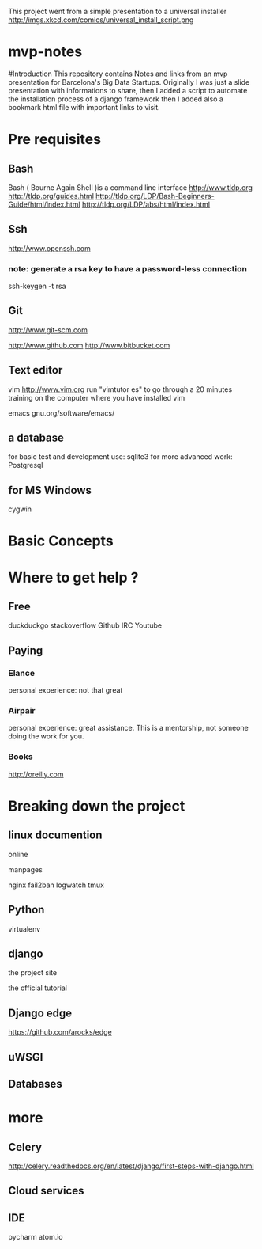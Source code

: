 
This project went from a simple presentation to a universal installer
http://imgs.xkcd.com/comics/universal_install_script.png

# mvp-notes
#Introduction
This repository contains Notes and links from an  mvp presentation for Barcelona's Big Data Startups.
Originally I was just a slide presentation with informations to share, then I added a script to automate the installation process of a django framework
then I added also a bookmark html file with important links to visit.

# Pre requisites

## Bash
Bash ( Bourne Again Shell )is a command line interface
http://www.tldp.org
http://tldp.org/guides.html
http://tldp.org/LDP/Bash-Beginners-Guide/html/index.html
http://tldp.org/LDP/abs/html/index.html

## Ssh
http://www.openssh.com

### note: generate a rsa key to have a password-less connection
ssh-keygen -t rsa  <return> <return> <return>

## Git

http://www.git-scm.com

http://www.github.com
http://www.bitbucket.com

## Text editor

vim
http://www.vim.org
run "vimtutor es"  to go through a 20 minutes training on the computer where you have installed vim

emacs
gnu.org/software/emacs/

## a database
 for basic test and development use: sqlite3
 for more advanced work: Postgresql

## for MS Windows
cygwin

# Basic Concepts


# Where to get help ?
## Free
duckduckgo
stackoverflow
Github
IRC
Youtube
## Paying

### Elance
   personal experience: not that great
### Airpair
   personal experience: great assistance. This is a mentorship, not someone doing the work for you.

### Books
http://oreilly.com

# Breaking down the project

## linux documention
online

manpages

nginx
fail2ban
logwatch
tmux


## Python

virtualenv

## django
the project site

the official tutorial

## Django edge

https://github.com/arocks/edge

## uWSGI

## Databases


# more
## Celery
http://celery.readthedocs.org/en/latest/django/first-steps-with-django.html

## Cloud services

## IDE

pycharm
atom.io
